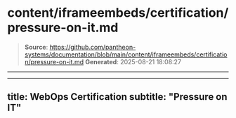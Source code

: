 # content/iframeembeds/certification/pressure-on-it.md

> **Source**: https://github.com/pantheon-systems/documentation/blob/main/content/iframeembeds/certification/pressure-on-it.md
> **Generated**: 2025-08-21 18:08:27

---

---
title: WebOps Certification
subtitle: "Pressure on IT"
---

<Partial file="certification-guide/pressure-on-it.md" />
